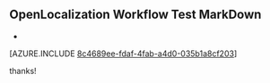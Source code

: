 ## OpenLocalization Workflow Test MarkDown
* 

[AZURE.INCLUDE [8c4689ee-fdaf-4fab-a4d0-035b1a8cf203](calleeMd1.md)]

 
thanks!